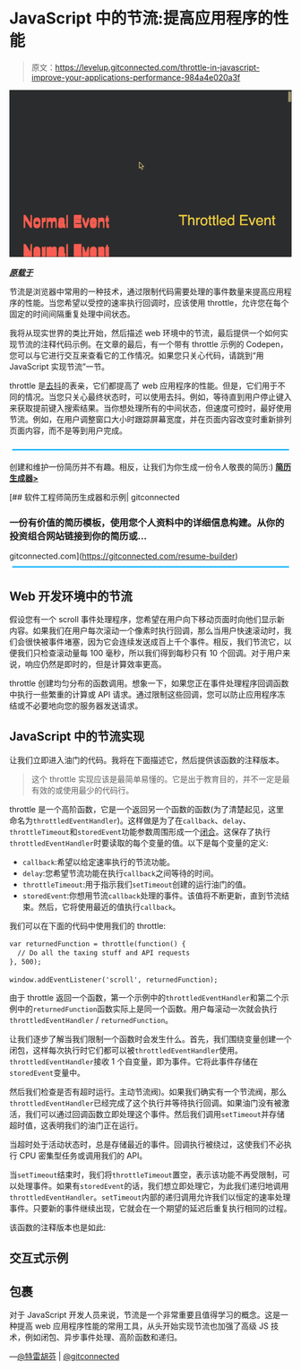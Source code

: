 # JavaScript 中的节流:提高应用程序的性能

> 原文：<https://levelup.gitconnected.com/throttle-in-javascript-improve-your-applications-performance-984a4e020a3f>

![](img/8b1d455050acb354680e50ea75d5dc76.png)

[***原载于***](https://skilled.dev/course/throttle)

节流是浏览器中常用的一种技术，通过限制代码需要处理的事件数量来提高应用程序的性能。当您希望以受控的速率执行回调时，应该使用 throttle，允许您在每个固定的时间间隔重复处理中间状态。

我将从现实世界的类比开始，然后描述 web 环境中的节流，最后提供一个如何实现节流的注释代码示例。在文章的最后，有一个带有 throttle 示例的 Codepen，您可以与它进行交互来查看它的工作情况。如果您只关心代码，请跳到“用 JavaScript 实现节流”一节。

throttle 是[去抖](/debounce-in-javascript-improve-your-applications-performance-5b01855e086?source=friends_link&sk=609d18e56befb764f6606141a2eaf481)的表亲，它们都提高了 web 应用程序的性能。但是，它们用于不同的情况。当您只关心最终状态时，可以使用去抖。例如，等待直到用户停止键入来获取提前键入搜索结果。当你想处理所有的中间状态，但速度可控时，最好使用节流。例如，在用户调整窗口大小时跟踪屏幕宽度，并在页面内容改变时重新排列页面内容，而不是等到用户完成。

![](img/aced8a676f6e35c5f7a618a71ff5fd7b.png)

创建和维护一份简历并不有趣。相反，让我们为你生成一份令人敬畏的简历:) [**简历生成器>**](https://gitconnected.com/resume-builder)

[](https://gitconnected.com/resume-builder) [## 软件工程师简历生成器和示例| gitconnected

### 一份有价值的简历模板，使用您个人资料中的详细信息构建。从你的投资组合网站链接到你的简历或…

gitconnected.com](https://gitconnected.com/resume-builder) ![](img/aced8a676f6e35c5f7a618a71ff5fd7b.png)

## Web 开发环境中的节流

假设您有一个 scroll 事件处理程序，您希望在用户向下移动页面时向他们显示新内容。如果我们在用户每次滚动一个像素时执行回调，那么当用户快速滚动时，我们会很快被事件堵塞，因为它会连续发送成百上千个事件。相反，我们节流它，以便我们只检查滚动量每 100 毫秒，所以我们得到每秒只有 10 个回调。对于用户来说，响应仍然是即时的，但是计算效率更高。

throttle 创建均匀分布的函数调用。想象一下，如果您正在事件处理程序回调函数中执行一些繁重的计算或 API 请求。通过限制这些回调，您可以防止应用程序冻结或不必要地向您的服务器发送请求。

## JavaScript 中的节流实现

让我们立即进入油门的代码。我将在下面描述它，然后提供该函数的注释版本。

> 这个 throttle 实现应该是最简单易懂的。它是出于教育目的，并不一定是最有效的或使用最少的代码行。

throttle 是一个高阶函数，它是一个返回另一个函数的函数(为了清楚起见，这里命名为`throttledEventHandler`)。这样做是为了在`callback`、`delay`、`throttleTimeout`和`storedEvent`功能参数周围形成一个[闭合](https://medium.freecodecamp.org/lets-learn-javascript-closures-66feb44f6a44)。这保存了执行`throttledEventHandler`时要读取的每个变量的值。以下是每个变量的定义:

*   `callback`:希望以给定速率执行的节流功能。
*   `delay`:您希望节流功能在执行`callback`之间等待的时间。
*   `throttleTimeout`:用于指示我们`setTimeout`创建的运行油门的值。
*   `storedEvent`:你想用节流`callback`处理的事件。该值将不断更新，直到节流结束。然后，它将使用最近的值执行`callback`。

我们可以在下面的代码中使用我们的 throttle:

```
var returnedFunction = throttle(function() {
  // Do all the taxing stuff and API requests
}, 500);

window.addEventListener('scroll', returnedFunction);
```

由于 throttle 返回一个函数，第一个示例中的`throttledEventHandler`和第二个示例中的`returnedFunction`函数实际上是同一个函数。用户每滚动一次就会执行`throttledEventHandler` / `returnedFunction`。

让我们逐步了解当我们限制一个函数时会发生什么。首先，我们围绕变量创建一个闭包，这样每次执行时它们都可以被`throttledEventHandler`使用。`throttledEventHandler`接收 1 个自变量，即为事件。它将此事件存储在`storedEvent`变量中。

然后我们检查是否有超时运行。主动节流阀)。如果我们确实有一个节流阀，那么`throttledEventHandler`已经完成了这个执行并等待执行回调。如果油门没有被激活，我们可以通过回调函数立即处理这个事件。然后我们调用`setTimeout`并存储超时值，这表明我们的油门正在运行。

当超时处于活动状态时，总是存储最近的事件。回调执行被绕过，这使我们不必执行 CPU 密集型任务或调用我们的 API。

当`setTimeout`结束时，我们将`throttleTimeout`置空，表示该功能不再受限制，可以处理事件。如果有`storedEvent`的话，我们想立即处理它，为此我们递归地调用`throttledEventHandler`。`setTimeout`内部的递归调用允许我们以恒定的速率处理事件。只要新的事件继续出现，它就会在一个期望的延迟后重复执行相同的过程。

该函数的注释版本也是如此:

## 交互式示例

## 包裹

对于 JavaScript 开发人员来说，节流是一个非常重要且值得学习的概念。这是一种提高 web 应用程序性能的常用工具，从头开始实现节流也加强了高级 JS 技术，例如闭包、异步事件处理、高阶函数和递归。

—[@特雷胡芬](https://twitter.com/treyhuffine) | [@gitconnected](https://twitter.com/gitconnected)